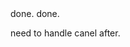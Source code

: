 <!-- logout for mobile. --> done.
<!-- when logout the login page become bad. --> done.
need to handle canel after.